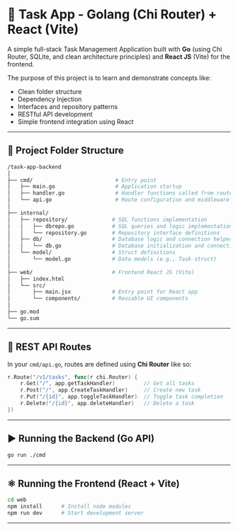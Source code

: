 
# 📝 Task App - Golang (Chi Router) + React (Vite)

A simple full-stack Task Management Application built with **Go** (using Chi Router, SQLite, and clean architecture principles) and **React JS** (Vite) for the frontend.

The purpose of this project is to learn and demonstrate concepts like:
- Clean folder structure
- Dependency Injection
- Interfaces and repository patterns
- RESTful API development
- Simple frontend integration using React

---

## 📂 Project Folder Structure

```bash
/task-app-backend
│
├── cmd/                          # Entry point
│   ├── main.go                   # Application startup
│   ├── handler.go                # Handler functions called from route configuration
│   └── api.go                    # Route configuration and middleware setup
│
├── internal/
│   ├── repository/              # SQL functions implementation
│   │   ├── dbrepo.go            # SQL queries and logic implementation
│   │   └── repository.go        # Repository interface definitions
│   ├── db/                      # Database logic and connection helpers
│   │   └── db.go                # Database initialization and connection setup
│   └── model/                   # Struct definitions
│       └── model.go             # Data models (e.g., Task struct)
│
├── web/                         # Frontend React JS (Vite)
│   ├── index.html
│   └── src/
│       ├── main.jsx             # Entry point for React app
│       └── components/          # Reusable UI components
│
├── go.mod
└── go.sum
```

---

## 📌 REST API Routes

In your `cmd/api.go`, routes are defined using **Chi Router** like so:

```go
r.Route("/v1/tasks", func(r chi.Router) {
    r.Get("/", app.getTaskHandler)         // Get all tasks
    r.Post("/", app.CreateTaskHandler)     // Create new task
    r.Put("/{id}", app.toggleTaskHandler)  // Toggle task completion
    r.Delete("/{id}", app.deleteHandler)   // Delete a task
})
```

---

## ▶️ Running the Backend (Go API)

```bash
go run ./cmd
```

---

## ⚛️ Running the Frontend (React + Vite)

```bash
cd web
npm install      # Install node modules
npm run dev      # Start development server
```

---

